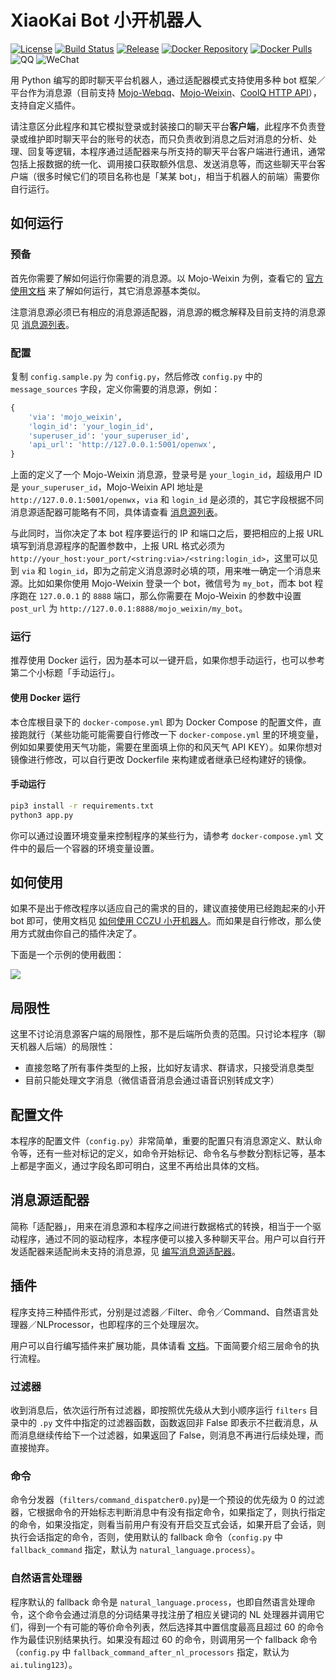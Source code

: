 # XiaoKai Bot 小开机器人

[![License](https://img.shields.io/badge/license-GPLv3-blue.svg)](https://github.com/CCZU-DEV/xiaokai-bot/blob/master/LICENSE)
[![Build Status](https://travis-ci.org/CCZU-DEV/xiaokai-bot.svg?branch=master)](https://travis-ci.org/CCZU-DEV/xiaokai-bot)
[![Release](https://img.shields.io/github/release/CCZU-DEV/xiaokai-bot.svg)](https://github.com/CCZU-DEV/xiaokai-bot/releases)
[![Docker Repository](https://img.shields.io/badge/docker-richardchien/xiaokai--bot-blue.svg)](https://hub.docker.com/r/richardchien/xiaokai-bot/)
[![Docker Pulls](https://img.shields.io/docker/pulls/richardchien/xiaokai-bot.svg)](https://hub.docker.com/r/richardchien/xiaokai-bot/)
![QQ](https://img.shields.io/badge/qq-1647869577-orange.svg)
![WeChat](https://img.shields.io/badge/wechat-cczu__xiaokai-brightgreen.svg)

用 Python 编写的即时聊天平台机器人，通过适配器模式支持使用多种 bot 框架／平台作为消息源（目前支持 [Mojo-Webqq](https://github.com/sjdy521/Mojo-Webqq)、[Mojo-Weixin](https://github.com/sjdy521/Mojo-Weixin)、[CoolQ HTTP API](https://github.com/richardchien/coolq-http-api)），支持自定义插件。

请注意区分此程序和其它模拟登录或封装接口的聊天平台**客户端**，此程序不负责登录或维护即时聊天平台的账号的状态，而只负责收到消息之后对消息的分析、处理、回复等逻辑，本程序通过适配器来与所支持的聊天平台客户端进行通讯，通常包括上报数据的统一化、调用接口获取额外信息、发送消息等，而这些聊天平台客户端（很多时候它们的项目名称也是「某某 bot」，相当于机器人的前端）需要你自行运行。

## 如何运行

### 预备

首先你需要了解如何运行你需要的消息源。以 Mojo-Weixin 为例，查看它的 [官方使用文档](https://github.com/sjdy521/Mojo-Weixin#如何使用) 来了解如何运行，其它消息源基本类似。

注意消息源必须已有相应的消息源适配器，消息源的概念解释及目前支持的消息源见 [消息源列表](https://cczu-dev.github.io/xiaokai-bot/#/Message_Sources)。

### 配置

复制 `config.sample.py` 为 `config.py`，然后修改 `config.py` 中的 `message_sources` 字段，定义你需要的消息源，例如：

```python
{
    'via': 'mojo_weixin',
    'login_id': 'your_login_id',
    'superuser_id': 'your_superuser_id',
    'api_url': 'http://127.0.0.1:5001/openwx',
}
```

上面的定义了一个 Mojo-Weixin 消息源，登录号是 `your_login_id`，超级用户 ID 是 `your_superuser_id`，Mojo-Weixin API 地址是 `http://127.0.0.1:5001/openwx`，`via` 和 `login_id` 是必须的，其它字段根据不同消息源适配器可能略有不同，具体请查看 [消息源列表](https://cczu-dev.github.io/xiaokai-bot/#/Message_Sources)。

与此同时，当你决定了本 bot 程序要运行的 IP 和端口之后，要把相应的上报 URL 填写到消息源程序的配置参数中，上报 URL 格式必须为 `http://your_host:your_port/<string:via>/<string:login_id>`，这里可以见到 `via` 和 `login_id`，即为之前定义消息源时必填的项，用来唯一确定一个消息来源。比如如果你使用 Mojo-Weixin 登录一个 bot，微信号为 `my_bot`，而本 bot 程序跑在 `127.0.0.1` 的 `8888` 端口，那么你需要在 Mojo-Weixin 的参数中设置 `post_url` 为 `http://127.0.0.1:8888/mojo_weixin/my_bot`。

### 运行

推荐使用 Docker 运行，因为基本可以一键开启，如果你想手动运行，也可以参考第二个小标题「手动运行」。

#### 使用 Docker 运行

本仓库根目录下的 `docker-compose.yml` 即为 Docker Compose 的配置文件，直接跑就行（某些功能可能需要自行修改一下 `docker-compose.yml` 里的环境变量，例如如果要使用天气功能，需要在里面填上你的和风天气 API KEY）。如果你想对镜像进行修改，可以自行更改 Dockerfile 来构建或者继承已经构建好的镜像。

#### 手动运行

```sh
pip3 install -r requirements.txt
python3 app.py
```

你可以通过设置环境变量来控制程序的某些行为，请参考 `docker-compose.yml` 文件中的最后一个容器的环境变量设置。

## 如何使用

如果不是出于修改程序以适应自己的需求的目的，建议直接使用已经跑起来的小开 bot 即可，使用文档见 [如何使用 CCZU 小开机器人](http://fenkipedia.cn/wiki/%E5%A6%82%E4%BD%95%E4%BD%BF%E7%94%A8CCZU%E5%B0%8F%E5%BC%80%E6%9C%BA%E5%99%A8%E4%BA%BA)。而如果是自行修改，那么使用方式就由你自己的插件决定了。

下面是一个示例的使用截图：

![](https://ww3.sinaimg.cn/large/006tNbRwgw1fb4a75bp2dj30ku1nsaey.jpg)

## 局限性

这里不讨论消息源客户端的局限性，那不是后端所负责的范围。只讨论本程序（聊天机器人后端）的局限性：

- 直接忽略了所有事件类型的上报，比如好友请求、群请求，只接受消息类型
- 目前只能处理文字消息（微信语音消息会通过语音识别转成文字）

## 配置文件

本程序的配置文件（`config.py`）非常简单，重要的配置只有消息源定义、默认命令等，还有一些对标记的定义，如命令开始标记、命令名与参数分割标记等，基本上都是字面义，通过字段名即可明白，这里不再给出具体的文档。

## 消息源适配器

简称「适配器」，用来在消息源和本程序之间进行数据格式的转换，相当于一个驱动程序，通过不同的驱动程序，本程序便可以接入多种聊天平台。用户可以自行开发适配器来适配尚未支持的消息源，见 [编写消息源适配器](https://cczu-dev.github.io/xiaokai-bot/#/Write_Adapter)。

## 插件

程序支持三种插件形式，分别是过滤器／Filter、命令／Command、自然语言处理器／NLProcessor，也即程序的三个处理层次。

用户可以自行编写插件来扩展功能，具体请看 [文档](https://cczu-dev.github.io/xiaokai-bot/)。下面简要介绍三层命令的执行流程。

### 过滤器

收到消息后，依次运行所有过滤器，即按照优先级从大到小顺序运行 `filters` 目录中的 `.py` 文件中指定的过滤器函数，函数返回非 False 即表示不拦截消息，从而消息继续传给下一个过滤器，如果返回了 False，则消息不再进行后续处理，而直接抛弃。

### 命令

命令分发器（`filters/command_dispatcher0.py`)是一个预设的优先级为 0 的过滤器，它根据命令的开始标志判断消息中有没有指定命令，如果指定了，则执行指定的命令，如果没指定，则看当前用户有没有开启交互式会话，如果开启了会话，则执行会话指定的命令，否则，使用默认的 fallback 命令（`config.py` 中 `fallback_command` 指定，默认为 `natural_language.process`）。

### 自然语言处理器

程序默认的 fallback 命令是 `natural_language.process`，也即自然语言处理命令，这个命令会通过消息的分词结果寻找注册了相应关键词的 NL 处理器并调用它们，得到一个有可能的等价命令列表，然后选择其中置信度最高且超过 60 的命令作为最佳识别结果执行。如果没有超过 60 的命令，则调用另一个 fallback 命令（`config.py` 中 `fallback_command_after_nl_processors` 指定，默认为 `ai.tuling123`）。
